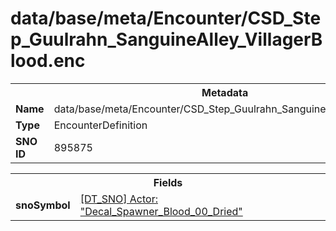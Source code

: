 <h1>data/base/meta/Encounter/CSD_Step_Guulrahn_SanguineAlley_VillagerBlood.enc</h1><table><tr><th colspan="100%">Metadata</th></tr><tr><td><b>Name</b></td><td>data/base/meta/Encounter/CSD_Step_Guulrahn_SanguineAlley_VillagerBlood.enc</td></tr><tr><td><b>Type</b></td><td>EncounterDefinition</td></tr><tr><td><b>SNO ID</b></td><td>895875</td></tr></table>

<table><tr><th colspan="100%">Fields</th></tr><tr><td><b>snoSymbol</b></td><td><a href="..\Actor\Decal_Spawner_Blood_00_Dried.acr">[DT_SNO] Actor: "Decal_Spawner_Blood_00_Dried"</a></td></tr></table>

